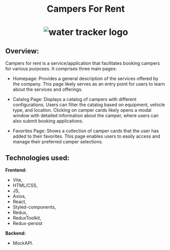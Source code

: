 # <div align=center> Campers For Rent </div>

# <div align=center> ![water tracker logo](/dist/assets/camper-CeFqq0re.jpg) </div>

## Overview:

Campers for rent is a service/application that facilitates booking campers for
various purposes. It comprises three main pages:

- Homepage: Provides a general description of the services offered by the
  company. This page likely serves as an entry point for users to learn about
  the services and offerings.

- Catalog Page: Displays a catalog of campers with different configurations.
  Users can filter the catalog based on equipment, vehicle type, and location.
  Clicking on camper cards likely opens a modal window with detailed information
  about the camper, where users can also submit booking applications.

- Favorites Page: Shows a collection of camper cards that the user has added to
  their favorites. This page enables users to easily access and manage their
  preferred camper selections.

## Technologies used:

<b>Frontend:</b>

- Vite,
- HTML/CSS,
- JS,
- Axios,
- React,
- Styled-components,
- Redux,
- ReduxToolkit,
- Redux-persist

<b>Backend:</b>

- MockAPI.
